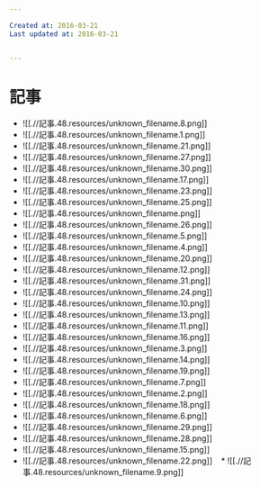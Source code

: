 ```yaml
---

Created at: 2016-03-21
Last updated at: 2016-03-21


---
```


# 記事


* ![[.//記事.48.resources/unknown_filename.8.png]]
* ![[.//記事.48.resources/unknown_filename.1.png]]
* ![[.//記事.48.resources/unknown_filename.21.png]]
* ![[.//記事.48.resources/unknown_filename.27.png]]
* ![[.//記事.48.resources/unknown_filename.30.png]]
* ![[.//記事.48.resources/unknown_filename.17.png]]
* ![[.//記事.48.resources/unknown_filename.23.png]]
* ![[.//記事.48.resources/unknown_filename.25.png]]
* ![[.//記事.48.resources/unknown_filename.png]]
* ![[.//記事.48.resources/unknown_filename.26.png]]
* ![[.//記事.48.resources/unknown_filename.5.png]]
* ![[.//記事.48.resources/unknown_filename.4.png]]
* ![[.//記事.48.resources/unknown_filename.20.png]]
* ![[.//記事.48.resources/unknown_filename.12.png]]
* ![[.//記事.48.resources/unknown_filename.31.png]]
* ![[.//記事.48.resources/unknown_filename.24.png]]
* ![[.//記事.48.resources/unknown_filename.10.png]]
* ![[.//記事.48.resources/unknown_filename.13.png]]
* ![[.//記事.48.resources/unknown_filename.11.png]]
* ![[.//記事.48.resources/unknown_filename.16.png]]
* ![[.//記事.48.resources/unknown_filename.3.png]]
* ![[.//記事.48.resources/unknown_filename.14.png]]
* ![[.//記事.48.resources/unknown_filename.19.png]]
* ![[.//記事.48.resources/unknown_filename.7.png]]
* ![[.//記事.48.resources/unknown_filename.2.png]]
* ![[.//記事.48.resources/unknown_filename.18.png]]
* ![[.//記事.48.resources/unknown_filename.6.png]]
* ![[.//記事.48.resources/unknown_filename.29.png]]
* ![[.//記事.48.resources/unknown_filename.28.png]]
* ![[.//記事.48.resources/unknown_filename.15.png]]
* ![[.//記事.48.resources/unknown_filename.22.png]]
   * ![[.//記事.48.resources/unknown_filename.9.png]]

